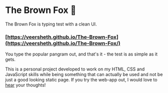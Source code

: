# The Brown Fox 🦊
The Brown Fox is typing test with a clean UI. 

### [https://veersheth.github.io/The-Brown-Fox](https://veersheth.github.io/The-Brown-Fox/)

You type the popular pangram out, and that's it - the test is as simple as it gets. 

This is a personal project developed to work on my HTML, CSS and JavaScript skills while being something that can actually be used and not be just a good looking static page. If you try the web-app out, I would love to [hear](mailto:veerksheth@gmail.com?subject=Hey!) your thoughts!
